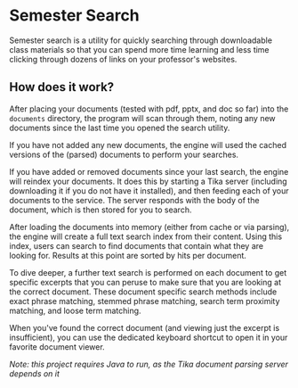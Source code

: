 # Semester Search
Semester search is a utility for quickly searching through downloadable class materials so that you can spend more time
learning and less time clicking through dozens of links on your professor's websites.

## How does it work?
After placing your documents (tested with pdf, pptx, and doc so far) into the `documents` directory,
the program will scan through them, noting any new documents since the last time you opened the search utility.

If you have not added any new documents, the engine will used the cached versions of the (parsed)
documents to perform your searches.

If you have added or removed documents since your last search, the engine will reindex your documents. It does this by
starting a Tika server (including downloading it if you do not have it installed), and then feeding each of your
documents to the service. The server responds with the body of the document, which is then stored for you to search.

After loading the documents into memory (either from cache or via parsing), the engine will create a full text search
index from their content. Using this index, users can search to find documents that contain what they are looking for.
Results at this point are sorted by hits per document.

To dive deeper, a further text search is performed on each document to get specific excerpts that you can peruse to make
sure that you are looking at the correct document. These document specific search methods include exact phrase matching,
stemmed phrase matching, search term proximity matching, and loose term matching.

When you've found the correct document (and viewing just the excerpt
is insufficient), you can use the dedicated keyboard shortcut to open it in your favorite document viewer.


*Note: this project requires Java to run, as the Tika document parsing server depends on it*